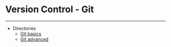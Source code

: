 # Version Control - Git
****************************

- Directories
  - [Git basics]()
  - [Git advanced]()